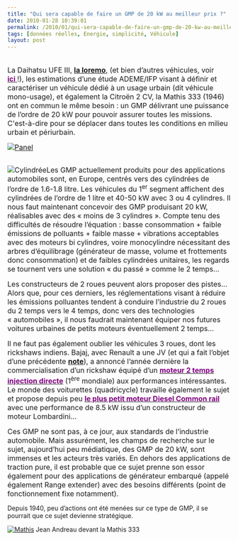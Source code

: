 ```yaml
---
title: "Qui sera capable de faire un GMP de 20 kW au meilleur prix ?"
date: 2010-01-28 10:39:01
permalink: /2010/01/qui-sera-capable-de-faire-un-gmp-de-20-kw-au-meilleur-prix.html
tags: [données réelles, Energie, simplicité, Véhicule]
layout: post
---
```


<p class="MsoNormal"><span><font size="3"><a href="https://gabrielplassat.github.io/transportsdufutur/wp-content/uploads/sites/6/old/6a0120a66d2ad4970b0128771eff2a970c-pi.jpg" rel="lightbox"></a><br />La Daihatsu UFE III, <strong><span style="text-decoration: underline"><a href="http://www.loremo.com" target="_blank">la loremo</a></span></strong>, (et bien d’autres véhicules, voir <strong><span style="text-decoration: underline"><a href="https://gabrielplassat.github.io/transportsdufutur/wp-content/uploads/sites/6/2010/01/auto-eco.pdf"><font color="#800080">ici </font></a></span></strong>!), les estimations d’une étude ADEME/IFP visant à définir et caractériser un véhicule dédié à un usage urbain (dit véhicule mono-usage), et également la Citroën 2 CV, la Mathis 333 (1946) ont en commun le même besoin : un GMP délivrant une puissance de l’ordre de 20 kW pour pouvoir assurer toutes les missions. C'est-à-dire pour se déplacer dans toutes les conditions en milieu urbain et périurbain.</font></span></p> <p class="MsoNormal"><span><font size="3"><a href="https://gabrielplassat.github.io/transportsdufutur/wp-content/uploads/sites/6/old/6a0120a66d2ad4970b0120a81c068e970b-pi.jpg" rel="lightbox"><img alt="Panel" border="0" class="asset asset-image at-xid-6a0120a66d2ad4970b0120a81c068e970b " src="/wp-content/uploads/sites/6/old/6a0120a66d2ad4970b0120a81c068e970b-500pi.jpg" title="Panel" /></a> </font></span></p> <p class="MsoNormal"><span><font size="3"></font></span></p>   <!--more--> <br /><span><font size="3"><img alt="Cylindrée" border="0" class="asset asset-image at-xid-6a0120a66d2ad4970b0128771eff2a970c " src="/wp-content/uploads/sites/6/old/6a0120a66d2ad4970b0128771eff2a970c-120pi.jpg" title="Cylindrée" />Les GMP actuellement produits pour des applications automobiles sont, en Europe, centrés vers des cylindrées de l’ordre de 1.6-1.8 litre. Les véhicules du 1<sup>er</sup> segment affichent des cylindrées de l’ordre de 1 litre et 40-50 kW avec 3 ou 4 cylindres. Il nous faut maintenant concevoir des GMP produisant 20 kW, réalisables avec des « moins de 3 cylindres ». Compte tenu des difficultés de résoudre l’équation : basse consommation + faible émissions de polluants + faible masse + vibrations acceptables avec des moteurs bi cylindres, voire monocylindre nécessitant des arbres d’équilibrage (générateur de masse, volume et frottements donc consommation) et de faibles cylindrées unitaires, les regards se tournent vers une solution « du passé » comme le 2 temps…</font></span> <p class="MsoNormal"><span><font size="3"></font></span></p> <p class="MsoNormal"><span><font size="3">Les constructeurs de 2 roues peuvent alors proposer des pistes... Alors que, pour ces derniers, les réglementations visant à réduire les émissions polluantes tendent à conduire l’industrie du 2 roues du 2 temps vers le 4 temps, donc vers des technologies « automobiles », il nous faudrait maintenant équiper nos futures voitures urbaines de petits moteurs éventuellement 2 temps…</font></span></p> <p class="MsoNormal"><span><font size="3"></font></span></p> <p class="MsoNormal"><span><font size="3">Il ne faut pas également oublier les véhicules 3 roues, dont les rickshaws indiens. Bajaj, avec Renault a une JV (et qui a fait l’objet d’une précédente <strong><span style="text-decoration: underline"><a href="https://gabrielplassat.github.io/transportsdufutur/2009/11/tata-bajaj-vehicules-low-cost-craintes-ou-opportunites.html">note</a></span></strong>), a annoncé l’année dernière la commercialisation d’un rickshaw équipé d’un <strong><span style="text-decoration: underline"><a href="http://www.bajajauto.com/comm_psngr_re_gdi_specs.asp"><font color="#800080">moteur 2 temps injection directe</font></a></span></strong> (1<sup>ère</sup> mondiale) aux performances intéressantes. Le monde des voiturettes (quadricycle) travaille également le sujet et propose depuis peu <strong><span style="text-decoration: underline"><a href="http://www.voiture-sans-permis-paris.com/upload/X%20TOO%20R%20pdf.pdf"><font color="#800080">le plus petit moteur Diesel Common rail</font></a></span></strong> avec une performance de 8.5 kW issu d’un constructeur de moteur Lombardini… </font></span></p> <p class="MsoNormal"><span><font size="3"></font></span></p> <p class="MsoNormal"><span><font size="3">Ces GMP ne sont pas, à ce jour, aux standards de l’industrie automobile. Mais assurément, les champs de recherche sur le sujet, aujourd’hui peu médiatique, des GMP de 20 kW, sont immenses et les acteurs très variés. En dehors des applications de traction pure, il est probable que ce sujet prenne son essor également pour des applications de générateur embarqué (appelé également Range extender) avec des besoins différents (point de fonctionnement fixe notamment).</font></span></p> <p class="MsoNormal"><span><font size="3"></font></span></p> <p><span>Depuis 1940, peu d’actions ont été menées sur ce type de GMP, il se pourrait que ce sujet devienne stratégique.</span></p> <p><span><a href="https://gabrielplassat.github.io/transportsdufutur/wp-content/uploads/sites/6/old/6a0120a66d2ad4970b0120a81c08cf970b-pi.jpg" rel="lightbox"><img alt="Mathis" border="0" class="asset asset-image at-xid-6a0120a66d2ad4970b0120a81c08cf970b " src="/wp-content/uploads/sites/6/old/6a0120a66d2ad4970b0120a81c08cf970b-500pi.jpg" title="Mathis" /></a> Jean Andreau devant la Mathis 333<br /></span></p>
